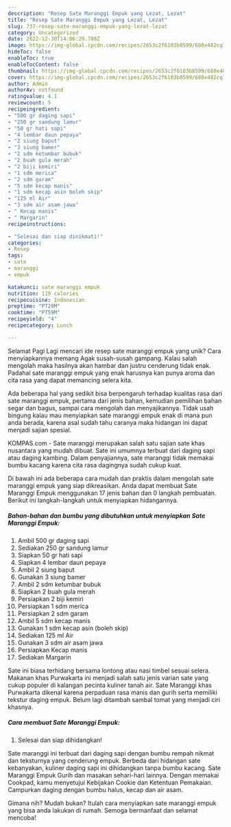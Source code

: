 ```yaml
---
description: "Resep Sate Maranggi Empuk yang Lezat, Lezat"
title: "Resep Sate Maranggi Empuk yang Lezat, Lezat"
slug: 737-resep-sate-maranggi-empuk-yang-lezat-lezat
category: Uncategorized
date: 2022-12-30T14:06:29.700Z
image: https://img-global.cpcdn.com/recipes/2653c2f6103b8599/680x482cq70/sate-maranggi-empuk-foto-resep-utama.jpg
hideToc: false
enableToc: true
enableTocContent: false
thumbnail: https://img-global.cpcdn.com/recipes/2653c2f6103b8599/680x482cq70/sate-maranggi-empuk-foto-resep-utama.jpg
cover: https://img-global.cpcdn.com/recipes/2653c2f6103b8599/680x482cq70/sate-maranggi-empuk-foto-resep-utama.jpg
author: Admin
authorAv: notfound
ratingvalue: 4.1
reviewcount: 5
recipeingredient:
- "500 gr daging sapi"
- "250 gr sandung lamur"
- "50 gr hati sapi"
- "4 lembar daun pepaya"
- "2 siung baput"
- "3 siung bamer"
- "2 sdm ketumbar bubuk"
- "2 buah gula merah"
- "2 biji kemiri"
- "1 sdm merica"
- "2 sdm garam"
- "5 sdm kecap manis"
- "1 sdm kecap asin boleh skip"
- "125 ml Air"
- "3 sdm air asam jawa"
- " Kecap manis"
- " Margarin"
recipeinstructions:

- "Selesai dan siap dinikmati!"
categories:
- Resep
tags:
- sate
- maranggi
- empuk

katakunci: sate maranggi empuk 
nutrition: 119 calories
recipecuisine: Indonesian
preptime: "PT29M"
cooktime: "PT59M"
recipeyield: "4"
recipecategory: Lunch

---
```



Selamat Pagi Lagi mencari ide resep sate maranggi empuk yang unik? Cara menyiapkannya memang Agak susah-susah gampang. Kalau salah mengolah maka hasilnya akan hambar dan justru cenderung tidak enak. Padahal sate maranggi empuk yang enak harusnya kan punya aroma dan cita rasa yang dapat memancing selera kita.


Ada beberapa hal yang sedikit bisa berpengaruh terhadap kualitas rasa dari sate maranggi empuk, pertama dari jenis bahan, kemudian pemilihan bahan segar dan bagus, sampai cara mengolah dan menyajikannya. Tidak usah bingung kalau mau menyiapkan sate maranggi empuk enak di mana pun anda berada, karena asal sudah tahu caranya maka hidangan ini dapat menjadi sajian spesial.

KOMPAS.com - Sate maranggi merupakan salah satu sajian sate khas nusantara yang mudah dibuat. Sate ini umumnya terbuat dari daging sapi atau daging kambing. Dalam penyajiannya, sate maranggi tidak memakai bumbu kacang karena cita rasa dagingnya sudah cukup kuat.


Di bawah ini ada beberapa cara mudah dan praktis dalam mengolah sate maranggi empuk yang siap dikreasikan. Anda dapat membuat Sate Maranggi Empuk menggunakan 17 jenis bahan dan 0 langkah pembuatan. Berikut ini langkah-langkah untuk menyiapkan hidangannya.

<!--inarticleads1-->

##### Bahan-bahan dan bumbu yang dibutuhkan untuk menyiapkan Sate Maranggi Empuk:

1. Ambil 500 gr daging sapi
1. Sediakan 250 gr sandung lamur
1. Siapkan 50 gr hati sapi
1. Siapkan 4 lembar daun pepaya
1. Ambil 2 siung baput
1. Gunakan 3 siung bamer
1. Ambil 2 sdm ketumbar bubuk
1. Siapkan 2 buah gula merah
1. Persiapkan 2 biji kemiri
1. Persiapkan 1 sdm merica
1. Persiapkan 2 sdm garam
1. Ambil 5 sdm kecap manis
1. Gunakan 1 sdm kecap asin (boleh skip)
1. Sediakan 125 ml Air
1. Gunakan 3 sdm air asam jawa
1. Persiapkan  Kecap manis
1. Sediakan  Margarin


Sate ini biasa terhidang bersama lontong atau nasi timbel sesuai selera. Makanan khas Purwakarta ini menjadi salah satu jenis varian sate yang cukup populer di kalangan pecinta kuliner tanah air. Sate Maranggi khas Purwakarta dikenal karena perpaduan rasa manis dan gurih serta memiliki tekstur daging empuk. Belum lagi ditambah sambal tomat yang menjadi ciri khasnya. 

<!--inarticleads2-->

##### Cara membuat Sate Maranggi Empuk:


1. Selesai dan siap dihidangkan!

Sate maranggi ini terbuat dari daging sapi dengan bumbu rempah nikmat dan teksturnya yang cenderung empuk. Berbeda dari hidangan sate kebanyakan, kuliner daging sapi ini dihidangkan tanpa bumbu kacang. Sate Maranggi Empuk Gurih dan masakan sehari-hari lainnya. Dengan memakai Cookpad, kamu menyetujui Kebijakan Cookie dan Ketentuan Pemakaian. Campurkan daging dengan bumbu halus, kecap dan air asam. 

Gimana nih? Mudah bukan? Itulah cara menyiapkan sate maranggi empuk yang bisa anda lakukan di rumah. Semoga bermanfaat dan selamat mencoba!
